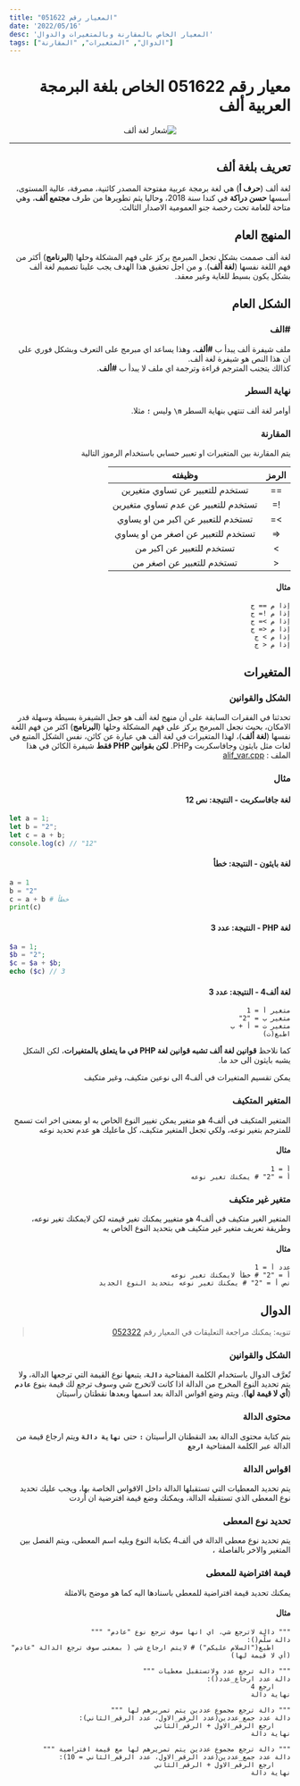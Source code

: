```yaml
---
title: "المعيار رقم 051622"
date: '2022/05/16'
desc: 'المعيار الخاص بالمقارنة وبالمتغيرات والدوال'
tags: ["الدوال", "المتغيرات", "المقارنة"]
---
```


<div dir="rtl">

# معيار رقم 051622 الخاص بلغة البرمجة العربية ألف

<center>
<img alt="شعار لغة ألف" src="https://avatars.githubusercontent.com/alifcommunity" />
</center>

---

## تعريف بلغة ألف
لغة ألف (**حرف أ**) هي لغة برمجة عربية مفتوحة المصدر كائنية، مصرفة، عالية المستوى، أسسها **حسن دراكة** في كندا سنة 2018، وحاليا يثم تطويرها من طرف **مجتمع ألف**، وهي متاحة للعامة تحت رخصة جنو العمومية الاصدار الثالث.

## المنهج العام
لغة ألف صممت بشكل تجعل المبرمج يركز على فهم المشكلة وحلها (**البرنامج**) أكثر من  فهم اللغة نفسها (**لغة ألف**). و من اجل تحقيق هذا الهدف يجب علينا تصميم لغة ألف بشكل يكون بسيط للغاية وغير معقد.

## الشكل العام
### **\#الف**
ملف شيفرة ألف يبدأ ب **\#ألف**، وهذا يساعد اي مبرمج على التعرف وبشكل فوري على ان هذا النص هو شيفرة لغة ألف.
<br>كذالك يتجنب المترجم قراءة وترجمة اي ملف لا يبدأ ب **\#ألف**.

### **نهاية السطر**
<!-- > هي **`\n`** وليست **`n\`** تم كتابتها هكذ ليسهل قرائتها -->

أوامر لغة ألف تنتهي بنهاية السطر **`n\`** وليس **`؛`** مثلا.

### **المقارنة**
يتم المقارنة بين المتغيرات او تعبير حسابي باستخدام الرموز التالية

| الرمز | وظيفته |
|:---:|:---:|
| ==  |تستخدم للتعبير عن تساوي متغيرين|
| !=  |تستخدم للتعبير عن عدم تساوي متغيرين|
|  >= |تستخدم للتعبير عن اكبر من او يساوي|
| <=  |تستخدم للتعبير عن اصغر من او يساوي|
|  >  |تستخدم للتعبير عن اكبر من|
|  <  |تستخدم للتعبير عن اصغر من|


#### **مثال**

```ألف
إذا م == ج
إذا م != ج
إذا م >= ج
إذا م <= ج
إذا م > ج
إذا م < ج
```

## المتغيرات
### **الشكل والقوانين**
تحدثنا في الفقرات السابقة على أن منهج لغة ألف هو جعل الشيفرة بسيطة وسهلة قدر الامكان، بحيث نجعل المبرمج يركز على فهم المشكلة وحلها (**البرنامج**) اكثر من فهم اللغة نفسها (**لغة ألف**)، لهذا المتغيرات في لغة ألف هي عبارة عن كائن، نفس الشكل المتبع في لغات مثل بايثون وجافاسكربت وPHP. **لكن بقوانين PHP فقط**
شيفرة الكائن في هذا الملف : [alif_var.cpp](https://github.com/alifcommunity/compiler/blob/Alif_4/manual_test/alif_var_2.cpp)

### **مثال**
#### **لغة جافاسكربت - النتيجة: نص 12**

<div dir="ltr">

```js
let a = 1;
let b = "2";
let c = a + b;
console.log(c) // "12"
```
</div>


#### **لغة بايثون - النتيجة: خطأ**

<div dir="ltr">

```python
a = 1
b = "2"
c = a + b # خطأ
print(c)
```
</div>

#### **لغة PHP - النتيجة: عدد 3**

<div dir="ltr">

```php
$a = 1;
$b = "2";
$c = $a + $b;
echo ($c) // 3
```
</div>

#### **لغة ألف4 - النتيجة: عدد 3**

```ألف
متغير أ = 1
متغير ب = "2"
متغير ت = أ + ب
اطبع(ت)
```
كما نلاحظ **قوانين لغة ألف تشبه قوانين لغة PHP في ما يتعلق بالمتغيرات**، لكن الشكل يشبه بايثون الى حد ما.

يمكن تقسيم المتغيرات في ألف4 الى نوعين متكيف، وغير متكيف

### المتغير المتكيف
المتغير المتكيف في ألف4 هو متغير يمكن تغيير النوع الخاص به او بمعنى اخر انت تسمح للمترجم بتغير نوعه، ولكي تجعل المتغير متكيف، كل ماعليك هو عدم تحديد نوعه

#### مثال
```ألف4
أ = 1
أ = "2" # يمكنك تغير نوعه
```

### متغير غير متكيف
المتغير الغير متكيف في ألف4 هو متغيير يمكنك تغير قيمته لكن لايمكنك تغير نوعه، وطريقة تعريف متغير غير متكيف هي بتحديد النوع الخاص به

#### مثال
```ألف4
عدد أ = 1
أ = "2" # خطأ لايمكنك تغير نوعه
نص أ = "2" # يمكنك تغير نوعه بتحديد النوع الجديد
```

## الدوال
> تنويه: يمكنك مراجعة التعليقات في المعيار رقم [052322](052322.md)
### **الشكل والقوانين**
تٌعرَّف الدوال باستخدام الكلمة المفتاحية **`دالة`**، يتبعها نوع القيمة التي ترجعها الدالة، ولا يتم تحديد النوع المخرج من الدالة اذا كانت لاتخرج شي وسوف ترجع لك قيمة بنوع **`عادم`** (**أي لا قيمة لها**).
ويتم وضع اقواس الدالة بعد اسمها وبعدها نقطتان رأسيتان

### محتوى الدالة

بتم كتابة محتوى الدالة بعد النقطتان الرأسيتان **`:`** حتى **`نهاية دالة`** ويتم ارجاع قيمة من الدالة عبر الكلمة المفتاحية **`ارجع`**

### اقواس الدالة
يتم تحديد المعطيات التي تستقبلها الدالة داخل الاقواس الخاصة بها، ويجب عليك تحديد نوع المعطى الذي تستقبله الدالة، ويمكنك وضع قيمة افترضية ان أردت

### تحديد نوع المعطى
يتم تحديد نوع معطى الدالة في ألف4 بكتابة النوع ويليه اسم المعطى، ويتم الفصل بين المتغير والاخر بالفاصلة **`،`**

### قيمة افتراضية للمعطى
يمكنك تحديد قيمة افتراضية للمعطى باسنادها اليه كما هو موضح بالامثلة

#### مثال
```ألف4
""" دالة لاترجع شي، اي انها سوف ترجع نوع "عادم" """
دالة سلّم():
    اطبع("السلام عليكم") # لايتم ارجاع شي ( بمعنى سوف ترجع الدالة "عادم" (أي لا قيمة لها)

""" دالة ترجع عدد ولاتستقبل معطيات """
دالة عدد ارجاع_عدد():
    ارجع 4
نهاية دالة

""" دالة ترجع مجموع عددين يتم تمريرهم لها """
دالة عدد جمع_عددين(عدد الرقم_الاول، عدد الرقم_الثاني):
    ارجع الرقم_الاول + الرقم_الثاني
نهاية دالة

""" دالة ترجع مجموع عددين يتم تمريرهم لها مع قيمة افتراضية """
دالة عدد جمع_عددين(عدد الرقم_الاول، عدد الرقم_الثاني = 10):
    ارجع الرقم_الاول + الرقم_الثاني
نهاية دالة

```

</div>
